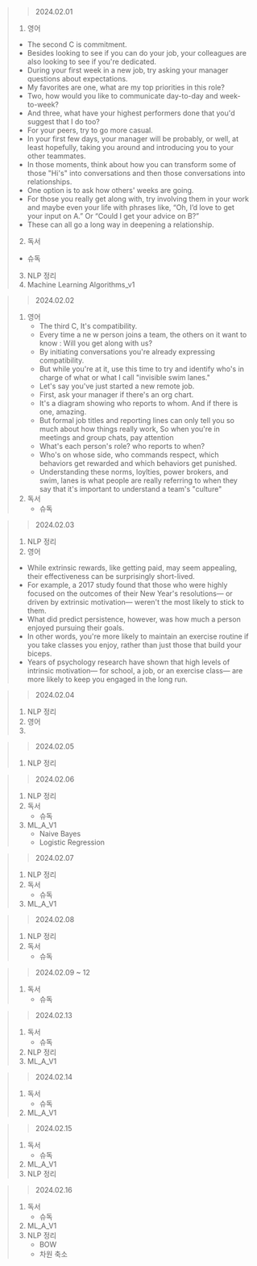 > > 2024.02.01
> 1. 영어
>   - The second C is commitment.
>   - Besides looking to see if you can do your job, your colleagues are also looking to see if you're dedicated.
>   - During your first week in a new job, try asking your manager questions about expectations.
>   - My favorites are one, what are my top priorities in this role?
>   - Two, how would you like to communicate day-to-day and week-to-week?
>   - And three, what have your highest performers done that you'd suggest that I do too?
>   - For your peers, try to go more casual.
>   - In your first few days, your manager will be probably, or well, at least hopefully, taking you around and introducing you to your other teammates.
>   - In those moments, think about how you can transform some of those "Hi's" into conversations and then those conversations into relationships.
>   - One option is to ask how others' weeks are going.
>   - For those you really get along with, try involving them in your work and maybe even your life with phrases like, “Oh, I’d love to get your input on A.” Or “Could I get your advice on B?”
>   - These can all go a long way in deepening a relationship.
> 2. 독서
>   - 슈독
> 3. NLP 정리
> 4. Machine Learning Algorithms_v1

> > 2024.02.02
> 1. 영어
>    - The third C, It's compatibility.
>    - Every time a ne w person joins a team, the others on it want to know : Will you get along with us?
>    - By initiating conversations you're already expressing compatibility.
>    - But while you're at it, use this time to try and identify who's in charge of what or what I call "invisible swim lanes."
>    - Let's say you've just started a new remote job.
>    - First, ask your manager if there's an org chart.
>    - It's a diagram showing who reports to whom. And if there is one, amazing.
>    - But formal job titles and reporting lines can only tell you so much about how things really work, So when you're in meetings and group chats, pay attention
>    - What's each person's role? who reports to when?
>    - Who's on whose side, who commands respect, which behaviors get rewarded and which behaviors get punished.
>    - Understanding these norms, loylties, power brokers, and swim, lanes is what people are really referring to when they say that it's important to understand a team's "culture"
> 2. 독서
>    - 슈독

> > 2024.02.03
> 1. NLP 정리
> 2. 영어
>   - While extrinsic rewards, like getting paid, may seem appealing, their effectiveness can be surprisingly short-lived.
>   - For example, a 2017 study found that those who were highly focused on the outcomes of their New Year's resolutions— or driven by extrinsic motivation— weren't the most likely to stick to them.
>   - What did predict persistence, however, was how much a person enjoyed pursuing their goals.
>   - In other words, you're more likely to maintain an exercise routine if you take classes you enjoy, rather than just those that build your biceps.
>   - Years of psychology research have shown that high levels of intrinsic motivation— for school, a job, or an exercise class— are more likely to keep you engaged in the long run.

> > 2024.02.04
> 1. NLP 정리
> 2. 영어
> 3. 

> > 2024.02.05
> 1. NLP 정리

> > 2024.02.06
> 1. NLP 정리
> 2. 독서
>    - 슈독
> 3. ML_A_V1
>    - Naive Bayes
>    - Logistic Regression

> > 2024.02.07
> 1. NLP 정리
> 2. 독서
>    - 슈독
> 3. ML_A_V1

> > 2024.02.08
> 1. NLP 정리
> 2. 독서
>    - 슈독


> > 2024.02.09 ~ 12
> 1. 독서
>    - 슈독

> > 2024.02.13
> 1. 독서
>    - 슈독
> 2. NLP 정리
> 3. ML_A_V1

> > 2024.02.14
> 1. 독서
>    - 슈독
> 2. ML_A_V1

> > 2024.02.15
> 1. 독서
>    - 슈독
> 2. ML_A_V1
> 3. NLP 정리

> > 2024.02.16
> 1. 독서
>    - 슈독
> 2. ML_A_V1
> 3. NLP 정리
>    - BOW
>    - 차원 축소
